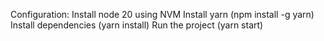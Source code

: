 Configuration:
Install node 20 using NVM
Install yarn (npm install -g yarn)
Install dependencies (yarn install)
Run the project (yarn start)
```